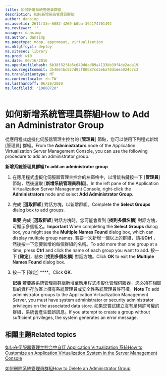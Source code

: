 ```yaml
---
title: 如何新增系統管理員群組
description: 如何新增系統管理員群組
author: dansimp
ms.assetid: 2611f33e-6082-4269-b0ba-394174701492
ms.reviewer: ''
manager: dansimp
ms.author: dansimp
ms.pagetype: mdop, appcompat, virtualization
ms.mktglfcycl: deploy
ms.sitesec: library
ms.prod: w10
ms.date: 06/16/2016
ms.openlocfilehash: 6b38f82f4b5c649ddad89a4133bb39f4de2ada19
ms.sourcegitcommit: 354664bc527d93f80687cd2eba70d1eea024c7c3
ms.translationtype: MT
ms.contentlocale: zh-TW
ms.lasthandoff: 06/26/2020
ms.locfileid: "10808720"
---
```

# <span data-ttu-id="5dfbf-103">如何新增系統管理員群組</span><span class="sxs-lookup"><span data-stu-id="5dfbf-103">How to Add an Administrator Group</span></span>


<span data-ttu-id="5dfbf-104">從應用程式虛擬化伺服器管理主控台的 [**管理員**] 節點，您可以使用下列程式新增 [管理員] 群組。</span><span class="sxs-lookup"><span data-stu-id="5dfbf-104">From the **Administrators** node of the Application Virtualization Server Management Console, you can use the following procedure to add an administrator group.</span></span>

**<span data-ttu-id="5dfbf-105">新增系統管理員群組</span><span class="sxs-lookup"><span data-stu-id="5dfbf-105">To add an administrator group</span></span>**

1.  <span data-ttu-id="5dfbf-106">在應用程式虛擬化伺服器管理主控台的左窗格中，以滑鼠右鍵按一下 [**管理員**] 節點，然後選取 [**新增系統管理員群組**]。</span><span class="sxs-lookup"><span data-stu-id="5dfbf-106">In the left pane of the Application Virtualization Server Management Console, right-click the **Administrators** node and select **Add Administrator Group**.</span></span>

2.  <span data-ttu-id="5dfbf-107">完成 [**選取群組**] 對話方塊，以新增群組。</span><span class="sxs-lookup"><span data-stu-id="5dfbf-107">Complete the **Select Groups** dialog box to add groups.</span></span>

    <span data-ttu-id="5dfbf-108">**重要** 完成 [**選取群組**] 對話方塊時，您可能會看到 [**找到多個名稱**] 對話方塊，可顯示多個組名。</span><span class="sxs-lookup"><span data-stu-id="5dfbf-108">**Important** When completing the **Select Groups** dialog box, you might see the **Multiple Names Found** dialog box, which can display multiple group names.</span></span> <span data-ttu-id="5dfbf-109">若要一次新增一個以上的群組，請按**Ctrl** ，然後按一下您要新增的每個群組的名稱。</span><span class="sxs-lookup"><span data-stu-id="5dfbf-109">To add more than one group at a time, press **Ctrl** and click the name of each group you want to add.</span></span> <span data-ttu-id="5dfbf-110">按一下 **[確定**]，結束 [**找到多個名稱**] 對話方塊。</span><span class="sxs-lookup"><span data-stu-id="5dfbf-110">Click **OK** to exit the **Multiple Names Found** dialog box.</span></span>

     

3.  <span data-ttu-id="5dfbf-111">按一下 \[確定\] \*\*\*\*。</span><span class="sxs-lookup"><span data-stu-id="5dfbf-111">Click **OK**.</span></span>

    <span data-ttu-id="5dfbf-112">**記事** 若要將系統管理員群組新增至應用程式虛擬化管理伺服器，您必須在相關聯的資料存放區上擁有系統管理員或安全性系統管理員許可權。</span><span class="sxs-lookup"><span data-stu-id="5dfbf-112">**Note** To add administrator groups to the Application Virtualization Management Server, you must have system administrator or security administrator privileges on the associated data store.</span></span> <span data-ttu-id="5dfbf-113">如果您嘗試建立沒有足夠許可權的群組，系統會產生錯誤訊息。</span><span class="sxs-lookup"><span data-stu-id="5dfbf-113">If you attempt to create a group without sufficient privileges, the system generates an error message.</span></span>

     

## <span data-ttu-id="5dfbf-114">相關主題</span><span class="sxs-lookup"><span data-stu-id="5dfbf-114">Related topics</span></span>


[<span data-ttu-id="5dfbf-115">如何在伺服器管理主控台中自訂 Application Virtualization 系統</span><span class="sxs-lookup"><span data-stu-id="5dfbf-115">How to Customize an Application Virtualization System in the Server Management Console</span></span>](how-to-customize-an-application-virtualization-system-in-the-server-management-console.md)

[<span data-ttu-id="5dfbf-116">如何刪除系統管理員群組</span><span class="sxs-lookup"><span data-stu-id="5dfbf-116">How to Delete an Administrator Group</span></span>](how-to-delete-an-administrator-group.md)

 

 





